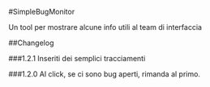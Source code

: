 #SimpleBugMonitor


Un tool per mostrare alcune info utili al team di interfaccia

##Changelog

###1.2.1
Inseriti dei semplici tracciamenti

###1.2.0
Al click, se ci sono bug aperti, rimanda al primo.